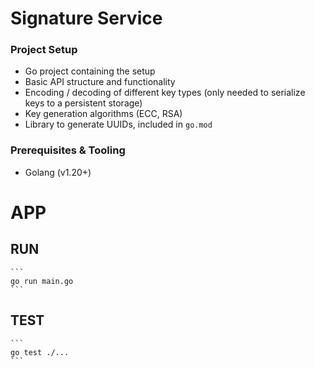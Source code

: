 # Signature Service 

### Project Setup

- Go project containing the setup
- Basic API structure and functionality
- Encoding / decoding of different key types (only needed to serialize keys to a persistent storage)
- Key generation algorithms (ECC, RSA)
- Library to generate UUIDs, included in `go.mod`

### Prerequisites & Tooling

- Golang (v1.20+)

# APP

## RUN

    ```
    go run main.go
    ```

## TEST

    ```
    go test ./...
    ```